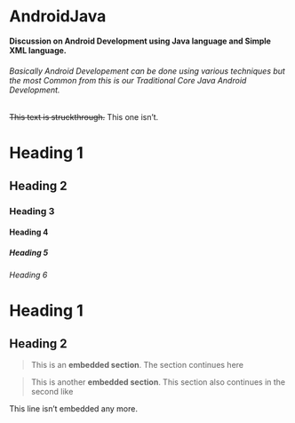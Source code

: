 # AndroidJava
**Discussion on Android Development using Java language and Simple XML language.**

###### Basically Android Developement can be done using various techniques but the most Common from this is our Traditional Core Java Android Development.

~~This text is struckthrough.~~ This one isn’t.

# Heading 1
## Heading 2
### Heading 3
#### Heading 4
##### Heading 5
###### Heading 6

Heading 1
=
Heading 2
-

>This is an **embedded section**.
>The section continues here

>This is another **embedded section**.
This section also continues in the second like

This line isn’t embedded any more.
